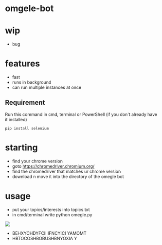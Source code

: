 # omgele-bot
# wip
- bug
# features
- fast
- runs in background
- can run multiple instances at once 
## Requirement
Run this command in cmd, terminal or PowerShell (if you don't already have it installed)
```
pip install selenium
```
# starting
- find your chrome version
- goto https://chromedriver.chromium.org/
- find the chromedriver that matches ur chrome version
- download n move it into the directory of the omegle bot
# usage
- put your topics/interests into topics.txt
- in cmd/terminal write python omegle.py

![](https://media.discordapp.net/attachments/833752908088344659/836705159324631070/tenor-19-35-7.gif)

- BEHXYCHDYFCII IFNCYICI YAMOMT <br>
- HBTOCOSHBOBUSHBNYOXIA Y
